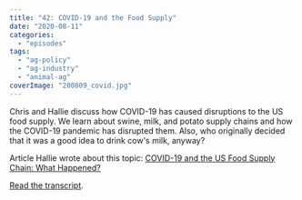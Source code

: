 ```yaml
---
title: "42: COVID-19 and the Food Supply"
date: "2020-08-11"
categories: 
  - "episodes"
tags: 
  - "ag-policy"
  - "ag-industry"
  - "animal-ag"
coverImage: "200809_covid.jpg"
---
```


Chris and Hallie discuss how COVID-19 has caused disruptions to the US food supply. We learn about swine, milk, and potato supply chains and how the COVID-19 pandemic has disrupted them. Also, who originally decided that it was a good idea to drink cow's milk, anyway?

Article Hallie wrote about this topic: [COVID-19 and the US Food Supply Chain: What Happened?](https://sustainablefoodcenter.org/latest/blog/covid-19-and-the-us-food-supply-chain-what-happened)

[Read the transcript](https://www.onetogrowonpod.com/42-covid-19-and-the-food-supply-transcript/).
